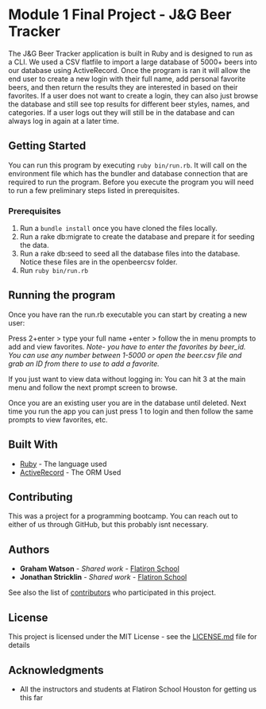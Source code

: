 # Module 1 Final Project - J&G Beer Tracker

The J&G Beer Tracker application is built in Ruby and is designed to run as a CLI. We used a CSV flatfile to import a large 
database of 5000+ beers into our database using ActiveRecord. Once the program is ran it will allow the end user to create a 
new login with their full name, add personal favorite beers, and then return the results they are interested in based on their
favorites. If a user does not want to create a login, they can also just browse the database and still see top results for
different beer styles, names, and categories. If a user logs out they will still be in the database and can always log in again at a later time.

## Getting Started

You can run this program by executing `ruby bin/run.rb`. It will call on the environment file which has the bundler and database connection that are required to run the program.
Before you execute the program you will need to run a few preliminary steps listed in prerequisites.

### Prerequisites

1. Run a `bundle install` once you have cloned the files locally.
2. Run a rake db:migrate to create the database and prepare it for seeding the data.
3. Run a rake db:seed to seed all the database files into the database. Notice these files are in the openbeercsv folder.
4. Run `ruby bin/run.rb`

## Running the program

Once you have ran the run.rb executable you can start by creating a new user:

Press 2+enter > type your full name +enter > follow the in menu prompts to add and view favorites.
  *Note- you have to enter the favorites by beer_id. You can use any number between 1-5000 or open the beer.csv file and grab an ID from there to use to add a favorite.*

If you just want to view data without logging in:
  You can hit 3 at the main menu and follow the next prompt screen to browse.
  
Once you are an existing user you are in the database until deleted. Next time you run the app you can just press 1 to login and then follow the same prompts to view favorites, etc.

## Built With

* [Ruby](https://ruby-doc.org/) - The language used
* [ActiveRecord](https://guides.rubyonrails.org/active_record_basics.html) - The ORM Used

## Contributing

This was a project for a programming bootcamp. You can reach out to either of us through GitHub, but this probably isnt necessary.

## Authors

* **Graham Watson** - *Shared work* - [Flatiron School](https://github.com/gwatson86)
* **Jonathan Stricklin** - *Shared work* - [Flatiron School](https://github.com/jstricklin89)

See also the list of [contributors](https://github.com/your/project/contributors) who participated in this project.

## License

This project is licensed under the MIT License - see the [LICENSE.md](LICENSE.md) file for details

## Acknowledgments

* All the instructors and students at Flatiron School Houston for getting us this far

